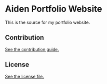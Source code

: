 
# Aiden Portfolio Website
This is the source for my portfolio website.

## Contribution

[See the contribution guide.](./CONTRIBUTING.md)

## License

[See the license file.](./LICENSE.md)
